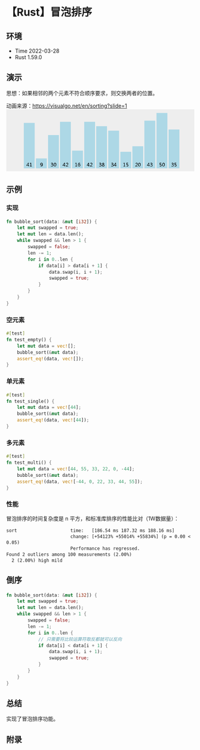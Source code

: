 # 【Rust】冒泡排序

## 环境

- Time 2022-03-28
- Rust 1.59.0

## 演示

思想：如果相邻的两个元素不符合顺序要求，则交换两者的位置。

动画来源：<https://visualgo.net/en/sorting?slide=1>
![冒泡排序][1]

## 示例

### 实现

```rust
fn bubble_sort(data: &mut [i32]) {
    let mut swapped = true;
    let mut len = data.len();
    while swapped && len > 1 {
        swapped = false;
        len -= 1;
        for i in 0..len {
            if data[i] > data[i + 1] {
                data.swap(i, i + 1);
                swapped = true;
            }
        }
    }
}
```

### 空元素

```rust
#[test]
fn test_empty() {
    let mut data = vec![];
    bubble_sort(&mut data);
    assert_eq!(data, vec![]);
}
```

### 单元素

```rust
#[test]
fn test_single() {
    let mut data = vec![44];
    bubble_sort(&mut data);
    assert_eq!(data, vec![44]);
}
```

### 多元素

```rust
#[test]
fn test_multi() {
    let mut data = vec![44, 55, 33, 22, 0, -44];
    bubble_sort(&mut data);
    assert_eq!(data, vec![-44, 0, 22, 33, 44, 55]);
}
```

### 性能

冒泡排序的时间复杂度是 n 平方，和标准库排序的性能比对（1W数据量）：

```text
sort                    time:   [186.54 ms 187.32 ms 188.16 ms]
                        change: [+54123% +55014% +55834%] (p = 0.00 < 0.05)
                        Performance has regressed.
Found 2 outliers among 100 measurements (2.00%)
  2 (2.00%) high mild
```

## 倒序

```rust
fn bubble_sort(data: &mut [i32]) {
    let mut swapped = true;
    let mut len = data.len();
    while swapped && len > 1 {
        swapped = false;
        len -= 1;
        for i in 0..len {
            // 只需要将比较运算符取反都就可以反向
            if data[i] < data[i + 1] {
                data.swap(i, i + 1);
                swapped = true;
            }
        }
    }
}
```

## 总结

实现了冒泡排序功能。

## 附录

[1]: images/bubble_sort.gif
